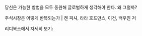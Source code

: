 당신은 가능한 방법을 모두 동원해 글로벌하게 생각해야 한다. 왜 그럴까?

주식시장은 어떻게 반복되는가 | 켄 피셔, 라라 호프만스, 이건, 백우진 저

리디북스에서 자세히 보기: